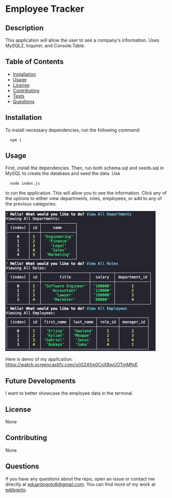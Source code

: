 # Employee Tracker

## Description

This application will allow the user to see a company's information. Uses MySQL2, Inquirer, and Console.Table.

## Table of Contents

- [Installation](#installation)
- [Usage](#usage)
- [License](#license)
- [Contributing](#contributing)
- [Tests](#tests)
- [Questions](#questions)

## Installation

To install necessary dependencies, run the following command:

```
  npm i
```

## Usage

First, install the dependencies. Then, run both schema.sql and seeds.sql in MySQL to create the database and seed the data. Use

```
  node index.js
```

to run the application. This will allow you to see the information. Click any of the options to either view departments, roles, employees, or add to any of the previous categories.

![Screenshot](/Screen%20Shot%202023-03-19%20at%208.13.48%20PM.png)

Here is demo of my application: https://watch.screencastify.com/v/jG2A1m0CoX8wUOTmMfpE

## Future Developments

I want to better showcase the employee data in the terminal.

## License

None

## Contributing

None

## Questions

If you have any questions about the repo, open an issue or contact me directly at eduardogoto8@gmail.com. You can find more of my work at [eddygoto](https://github.com/eddygoto/).
